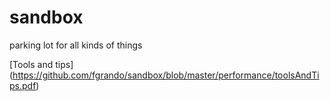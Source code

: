 # sandbox
parking lot for all kinds of things

[Tools and tips] (https://github.com/fgrando/sandbox/blob/master/performance/toolsAndTips.pdf)
